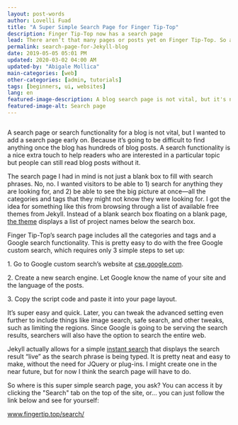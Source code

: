 ```yaml
---
layout: post-words
author: Lovelli Fuad
title: "A Super Simple Search Page for Finger Tip-Top"
description: Finger Tip-Top now has a search page
lead: There aren’t that many pages or posts yet on Finger Tip-Top. So a manual search should be enough to find what you’re looking for.
permalink: search-page-for-Jekyll-blog
date: 2019-05-05 05:01 PM
updated: 2020-03-02 04:00 AM
updated-by: "Abigale Mollica"
main-categories: [web]
other-categories: [admin, tutorials]
tags: [beginners, ui, websites]
lang: en
featured-image-description: A blog search page is not vital, but it's nice to have.
featured-image-alt: Search page 
---
```

<div class="container">
    <div class="row text-center text-lg-left">
    <div class="col-lg-3 col-md-4 col-6">
      <a href="#" class="d-block mb-4 h-100">
            <img class="img-fluid img-thumbnail" src="https://source.unsplash.com/pWkk7iiCoDM/400x300" alt="">
          </a>
    </div>
    <div class="col-lg-3 col-md-4 col-6">
      <a href="#" class="d-block mb-4 h-100">
            <img class="img-fluid img-thumbnail" src="https://source.unsplash.com/aob0ukAYfuI/400x300" alt="">
          </a>
    </div>
    <div class="col-lg-3 col-md-4 col-6">
      <a href="#" class="d-block mb-4 h-100">
            <img class="img-fluid img-thumbnail" src="https://source.unsplash.com/EUfxH-pze7s/400x300" alt="">
          </a>
    </div>
    <div class="col-lg-3 col-md-4 col-6">
      <a href="#" class="d-block mb-4 h-100">
            <img class="img-fluid img-thumbnail" src="https://source.unsplash.com/M185_qYH8vg/400x300" alt="">
          </a>
    </div>
    <div class="col-lg-3 col-md-4 col-6">
      <a href="#" class="d-block mb-4 h-100">
            <img class="img-fluid img-thumbnail" src="https://source.unsplash.com/sesveuG_rNo/400x300" alt="">
          </a>
    </div>
    <div class="col-lg-3 col-md-4 col-6">
      <a href="#" class="d-block mb-4 h-100">
            <img class="img-fluid img-thumbnail" src="https://source.unsplash.com/AvhMzHwiE_0/400x300" alt="">
          </a>
    </div>
    <div class="col-lg-3 col-md-4 col-6">
      <a href="#" class="d-block mb-4 h-100">
            <img class="img-fluid img-thumbnail" src="https://source.unsplash.com/2gYsZUmockw/400x300" alt="">
          </a>
    </div>
    <div class="col-lg-3 col-md-4 col-6">
      <a href="#" class="d-block mb-4 h-100">
            <img class="img-fluid img-thumbnail" src="https://source.unsplash.com/EMSDtjVHdQ8/400x300" alt="">
          </a>
    </div>
    <div class="col-lg-3 col-md-4 col-6">
      <a href="#" class="d-block mb-4 h-100">
            <img class="img-fluid img-thumbnail" src="https://source.unsplash.com/8mUEy0ABdNE/400x300" alt="">
          </a>
    </div>
    <div class="col-lg-3 col-md-4 col-6">
      <a href="#" class="d-block mb-4 h-100">
            <img class="img-fluid img-thumbnail" src="https://source.unsplash.com/G9Rfc1qccH4/400x300" alt="">
          </a>
    </div>
    <div class="col-lg-3 col-md-4 col-6">
      <a href="#" class="d-block mb-4 h-100">
            <img class="img-fluid img-thumbnail" src="https://source.unsplash.com/aJeH0KcFkuc/400x300" alt="">
          </a>
    </div>
    <div class="col-lg-3 col-md-4 col-6">
      <a href="#" class="d-block mb-4 h-100">
            <img class="img-fluid img-thumbnail" src="https://source.unsplash.com/p2TQ-3Bh3Oo/400x300" alt="">
          </a>
    </div>
    </div></div>

<div class="fix-7x-12 toCenter mb-0 w3-medium">
<p>A search page or search functionality for a blog is not vital, but I wanted to add a search page early on. Because it’s going to be difficult to find anything once the blog has hundreds of blog posts. A search functionality is a nice extra touch to help readers who are interested in a particular topic but people can still read blog posts without it.</p>
<p>The search page I had in mind is not just a blank box to fill with search phrases. No, no. I wanted visitors to be able to 1) search for anything they are looking for, and 2) be able to see the big picture at once—all the categories and tags that they might not know they were looking for. I got the idea for something like this from browsing through a list of available free themes from Jekyll. Instead of a blank search box floating on a blank page, <a href="http://projectpages.github.io" class="blue">the theme</a> displays a list of project names below the search box.</p>
<p>Finger Tip-Top’s search page includes all the categories and tags and a Google search functionality. This is pretty easy to do with the free Google custom search, which requires only 3 simple steps to set up:</p></div>

<div class="fix-7x-12 toCenter mx-0 px-0 w3-medium">
<p>1.	Go to Google custom search’s website at <a href="https://cse.google.com" class="blue">cse.google.com</a>.</p>
<p>2.	Create a new search engine. Let Google know the name of your site and the language of the posts.</p>
<p>3.	Copy the script code and paste it into your page layout.</p>
</div>

<div class="fix-7x-12 toCenter mb-5 w3-medium">
<p>It’s super easy and quick. Later, you can tweak the advanced setting even further to include things like image search, safe search, and other tweaks, such as limiting the regions. Since Google is going to be serving the search results, searchers will also have the option to search the entire web.</p> 
<p>Jekyll actually allows for a simple <a href="https://blog.webjeda.com/instant-jekyll-search/" class="pinklink">instant search</a> that displays the search result “live” as the search phrase is being typed. It is pretty neat and easy to make, without the need for JQuery or plug-ins. I might create one in the near future, but for now I think the search page will have to do.</p>
<p>So where is this super simple search page, you ask? You can access it by clicking the "Search" tab on the top of the site, or... you can just follow the link below and see for yourself:</p>
</div>

<div class="fix-7x-12 toCenter mb-5 w3-medium"><a href="https://fingertip.top/search/" class="pinklink">www.fingertip.top/search/</a></div>
